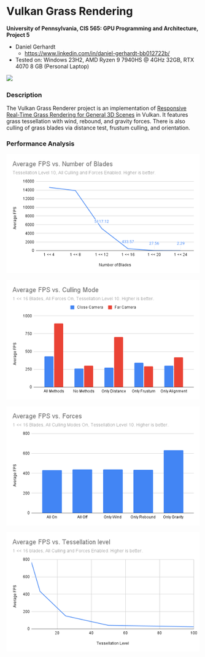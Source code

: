 Vulkan Grass Rendering
==================================

**University of Pennsylvania, CIS 565: GPU Programming and Architecture, Project 5**

* Daniel Gerhardt
  * https://www.linkedin.com/in/daniel-gerhardt-bb012722b/
* Tested on: Windows 23H2, AMD Ryzen 9 7940HS @ 4GHz 32GB, RTX 4070 8 GB (Personal Laptop)

![](img/grass_demo.gif)

### Description

The Vulkan Grass Renderer project is an implementation of [Responsive Real-Time Grass Rendering for General 3D Scenes](https://www.cg.tuwien.ac.at/research/publications/2017/JAHRMANN-2017-RRTG/JAHRMANN-2017-RRTG-draft.pdf) in Vulkan. It features grass tessellation with wind, rebound, and gravity forces. There is also culling of grass blades via distance test, frustum culling, and orientation.

### Performance Analysis

![](img/numbladeschart.png)

![](img/cullingchart.png)

![](img/forceschart.png)

![](img/tesschart.png)

